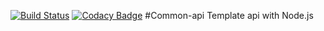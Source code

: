[![Build Status](https://travis-ci.org/app-devper/common-api.svg?branch=master)](https://travis-ci.org/app-devper/common-api) [![Codacy Badge](https://api.codacy.com/project/badge/Grade/1ae6e6ae0314494f9913b20d84124882)](https://www.codacy.com/app/worawit.bs/common-api?utm_source=github.com&amp;utm_medium=referral&amp;utm_content=app-devper/common-api&amp;utm_campaign=Badge_Grade)
#Common-api
Template api with Node.js 
